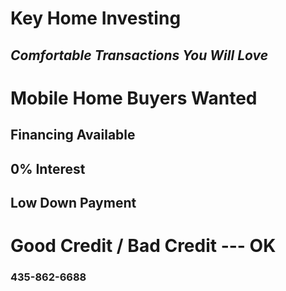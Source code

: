 # Key Home Investing
## _Comfortable Transactions You Will Love_

# Mobile Home Buyers Wanted

## Financing Available

## 0% Interest

## Low Down Payment

# Good Credit / Bad Credit --- OK

### 435-862-6688



